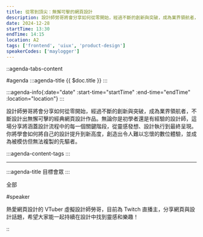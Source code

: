 ```yaml
---
title: 從零到頂尖：無懈可擊的網頁設計
description: 設計師勞哥將會分享如何從零開始，經過不斷的創新與突破，成為業界領航者，不斷設計出無懈可擊的經典網頁設計作品。無論你是初學者還是有經驗的設計師，這場分享將涵蓋設計流程中的每一個關鍵階段，從靈感發想、設計執行到最終呈現。你將學會如何將自己的設計提升到新高度，創造出令人難以忘懷的數位體驗，並成為被模仿但無法複製的先驅者。
date: 2024-12-28
startTime: 13:30
endTime: 14:15
location: A2
tags: ['frontend', 'uiux', 'product-design']
speakerCodes: ['maylogger']
---
```


::agenda-tabs-content
<!--議程資訊-->
#agenda
:::agenda-title
{{ $doc.title }}
:::

:::agenda-info{:date="date" :start-time="startTime" :end-time="endTime" :location="location"}
:::

<!--議程資訊(內容)-->
設計師勞哥將會分享如何從零開始，經過不斷的創新與突破，成為業界領航者，不斷設計出無懈可擊的經典網頁設計作品。無論你是初學者還是有經驗的設計師，這場分享將涵蓋設計流程中的每一個關鍵階段，從靈感發想、設計執行到最終呈現。你將學會如何將自己的設計提升到新高度，創造出令人難以忘懷的數位體驗，並成為被模仿但無法複製的先驅者。

:::agenda-content-tags
:::

---

:::agenda-title
目標會眾
:::

<!--目標會眾(內容)-->
全部

<!--講者介紹-->
#speaker
<!--講者介紹(內容)-->
熱愛網頁設計的 VTuber 虛擬設計師勞哥，目前為 Twitch 直播主，分享網頁與設計話題，希望大家能一起持續在設計中找到靈感和樂趣！

::
